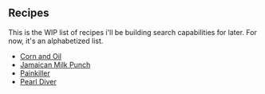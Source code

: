 ## Recipes

This is the WIP list of recipes i'll be building search capabilities for later. For now, it's an alphabetized list.

* [Corn and Oil](corn_and_oil)
* [Jamaican Milk Punch](jamaican_milk_punch)
* [Painkiller](painkiller)
* [Pearl Diver](pearl_diver)
